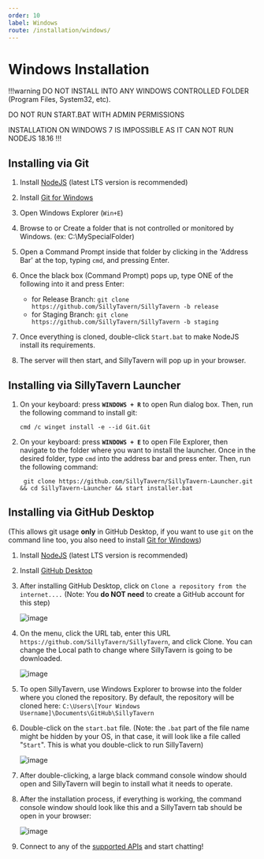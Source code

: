 ```yaml
---
order: 10
label: Windows
route: /installation/windows/
---
```

# Windows Installation

!!!warning
DO NOT INSTALL INTO ANY WINDOWS CONTROLLED FOLDER (Program Files, System32, etc).

DO NOT RUN START.BAT WITH ADMIN PERMISSIONS

INSTALLATION ON WINDOWS 7 IS IMPOSSIBLE AS IT CAN NOT RUN NODEJS 18.16
!!!

## Installing via Git

1. Install [NodeJS](https://nodejs.org/en) (latest LTS version is recommended)
2. Install [Git for Windows](https://gitforwindows.org/)
3. Open Windows Explorer (`Win+E`)
4. Browse to or Create a folder that is not controlled or monitored by Windows. (ex: C:\MySpecialFolder\)
5. Open a Command Prompt inside that folder by clicking in the 'Address Bar' at the top, typing `cmd`, and pressing Enter.
6. Once the black box (Command Prompt) pops up, type ONE of the following into it and press Enter:

   - for Release Branch: `git clone https://github.com/SillyTavern/SillyTavern -b release`
   - for Staging Branch: `git clone https://github.com/SillyTavern/SillyTavern -b staging`

7. Once everything is cloned, double-click `Start.bat` to make NodeJS install its requirements.
8. The server will then start, and SillyTavern will pop up in your browser.

## Installing via SillyTavern Launcher

1.  On your keyboard: press **`WINDOWS + R`** to open Run dialog box. Then, run the following command to install git:
    ```shell
    cmd /c winget install -e --id Git.Git
    ```
2. On your keyboard: press **`WINDOWS + E`** to open File Explorer, then navigate to the folder where you want to install the launcher. Once in the desired folder, type `cmd` into the address bar and press enter. Then, run the following command: 
   ```shell
    git clone https://github.com/SillyTavern/SillyTavern-Launcher.git && cd SillyTavern-Launcher && start installer.bat
    ```

## Installing via GitHub Desktop
(This allows git usage **only** in GitHub Desktop, if you want to use `git` on the command line too, you also need to install [Git for Windows](https://gitforwindows.org/))

1. Install [NodeJS](https://nodejs.org/en) (latest LTS version is recommended)
2. Install [GitHub Desktop](https://central.github.com/deployments/desktop/desktop/latest/win32)
3. After installing GitHub Desktop, click on `Clone a repository from the internet....` (Note: You **do NOT need** to create a GitHub account for this step)
  
    ![image](/static/windows-1.png)

4. On the menu, click the URL tab, enter this URL `https://github.com/SillyTavern/SillyTavern`, and click Clone. You can change the Local path to change where SillyTavern is going to be downloaded.

    ![image](/static/windows-2.png)

5. To open SillyTavern, use Windows Explorer to browse into the folder where you cloned the repository. By default, the repository will be cloned here: `C:\Users\[Your Windows Username]\Documents\GitHub\SillyTavern`
  
6. Double-click on the `start.bat` file. (Note: the `.bat` part of the file name might be hidden by your OS, in that case, it will look like a file called "`Start`". This is what you double-click to run SillyTavern)

    ![image](/static/windows-3.png)

7. After double-clicking, a large black command console window should open and SillyTavern will begin to install what it needs to operate.
  
8. After the installation process, if everything is working, the command console window should look like this and a SillyTavern tab should be open in your browser:

    ![image](/static/windows-4.png)

9. Connect to any of the [supported APIs](/Usage/API_Connections/index.md) and start chatting!
